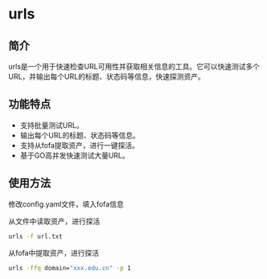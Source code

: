 # urls

## 简介

urls是一个用于快速检查URL可用性并获取相关信息的工具。它可以快速测试多个URL，并输出每个URL的标题、状态码等信息，快速探测资产。

## 功能特点

* 支持批量测试URL。
* 输出每个URL的标题、状态码等信息。
* 支持从fofa提取资产，进行一键探活。
* 基于GO高并发快速测试大量URL。

## 使用方法

修改config.yaml文件，填入fofa信息

从文件中读取资产，进行探活
```bash
urls -f url.txt
```

从fofa中提取资产，进行探活
```bash
urls -ffq domain="xxx.edu.cn" -p 1
```

 
